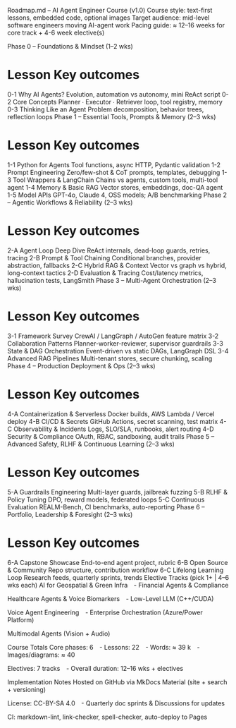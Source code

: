 Roadmap.md – AI Agent Engineer Course (v1.0)
Course style: text-first lessons, embedded code, optional images
Target audience: mid-level software engineers moving AI-agent work
Pacing guide: ≈ 12–16 weeks for core track + 4-6 week elective(s)

Phase 0 – Foundations & Mindset (1–2 wks)
#	Lesson	Key outcomes
0-1	Why AI Agents?	Evolution, automation vs autonomy, mini ReAct script
0-2	Core Concepts	Planner ∙ Executor ∙ Retriever loop, tool registry, memory
0-3	Thinking Like an Agent	Problem decomposition, behavior trees, reflection loops
Phase 1 – Essential Tools, Prompts & Memory (2–3 wks)
#	Lesson	Key outcomes
1-1	Python for Agents	Tool functions, async HTTP, Pydantic validation
1-2	Prompt Engineering	Zero/few-shot & CoT prompts, templates, debugging
1-3	Tool Wrappers & LangChain	Chains vs agents, custom tools, multi-tool agent
1-4	Memory & Basic RAG	Vector stores, embeddings, doc-QA agent
1-5	Model APIs	GPT-4o, Claude 4, OSS models; A/B benchmarking
Phase 2 – Agentic Workflows & Reliability (2–3 wks)
#	Lesson	Key outcomes
2-A	Agent Loop Deep Dive	ReAct internals, dead-loop guards, retries, tracing
2-B	Prompt & Tool Chaining	Conditional branches, provider abstraction, fallbacks
2-C	Hybrid RAG & Context	Vector vs graph vs hybrid, long-context tactics
2-D	Evaluation & Tracing	Cost/latency metrics, hallucination tests, LangSmith
Phase 3 – Multi-Agent Orchestration (2–3 wks)
#	Lesson	Key outcomes
3-1	Framework Survey	CrewAI / LangGraph / AutoGen feature matrix
3-2	Collaboration Patterns	Planner-worker-reviewer, supervisor guardrails
3-3	State & DAG Orchestration	Event-driven vs static DAGs, LangGraph DSL
3-4	Advanced RAG Pipelines	Multi-tenant stores, secure chunking, scaling
Phase 4 – Production Deployment & Ops (2–3 wks)
#	Lesson	Key outcomes
4-A	Containerization & Serverless	Docker builds, AWS Lambda / Vercel deploy
4-B	CI/CD & Secrets	GitHub Actions, secret scanning, test matrix
4-C	Observability & Incidents	Logs, SLO/SLA, runbooks, alert routing
4-D	Security & Compliance	OAuth, RBAC, sandboxing, audit trails
Phase 5 – Advanced Safety, RLHF & Continuous Learning (2–3 wks)
#	Lesson	Key outcomes
5-A	Guardrails Engineering	Multi-layer guards, jailbreak fuzzing
5-B	RLHF & Policy Tuning	DPO, reward models, federated loops
5-C	Continuous Evaluation	REALM-Bench, CI benchmarks, auto-reporting
Phase 6 – Portfolio, Leadership & Foresight (2–3 wks)
#	Lesson	Key outcomes
6-A	Capstone Showcase	End-to-end agent project, rubric
6-B	Open Source & Community	Repo structure, contribution workflow
6-C	Lifelong Learning Loop	Research feeds, quarterly sprints, trends
Elective Tracks (pick 1+ | 4–6 wks each)
AI for Geospatial & Green Infra - Financial Agents & Compliance

Healthcare Agents & Voice Biomarkers - Low-Level LLM (C++/CUDA)

Voice Agent Engineering - Enterprise Orchestration (Azure/Power Platform)

Multimodal Agents (Vision + Audio)

Course Totals
Core phases: 6 - Lessons: 22 - Words: ≈ 39 k - Images/diagrams: ≈ 40

Electives: 7 tracks - Overall duration: 12–16 wks + electives

Implementation Notes
Hosted on GitHub via MkDocs Material (site + search + versioning)

License: CC-BY-SA 4.0 - Quarterly doc sprints & Discussions for updates

CI: markdown-lint, link-checker, spell-checker, auto-deploy to Pages

